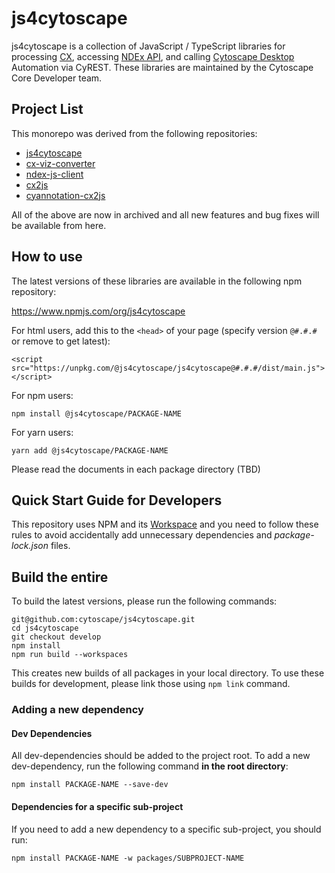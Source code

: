 # js4cytoscape
js4cytoscape is a collection of JavaScript / TypeScript libraries for processing [CX](), accessing [NDEx API](), and calling [Cytoscape Desktop]() Automation via CyREST. These libraries are maintained by the Cytoscape Core Developer team.

## Project List
This monorepo was derived from the following repositories:

- [js4cytoscape](https://github.com/cytoscape/js4cytoscape/tree/main/packages/js4cytoscape)
- [cx-viz-converter](https://github.com/cytoscape/js4cytoscape/tree/main/packages/cx-viz-converter)
- [ndex-js-client](https://github.com/cytoscape/js4cytoscape/tree/main/packages/ndex-js-client)
- [cx2js](https://github.com/cytoscape/js4cytoscape/tree/main/packages/cx2js)
- [cyannotation-cx2js](https://github.com/cytoscape/js4cytoscape/tree/main/packages/cyannotation-cx2js)

All of the above are now in archived and all new features and bug fixes will be available from here.

## How to use
The latest versions of these libraries are available in the following npm repository:

https://www.npmjs.com/org/js4cytoscape

For html users, add this to the `<head>` of your page (specify version `@#.#.#` or remove to get latest):

```<script src="https://unpkg.com/@js4cytoscape/js4cytoscape@#.#.#/dist/main.js"></script>```

For npm users:

```npm install @js4cytoscape/PACKAGE-NAME```

For yarn users:

```yarn add @js4cytoscape/PACKAGE-NAME```

Please read the documents in each package directory (TBD)

## Quick Start Guide for Developers

This repository uses NPM and its [Workspace](https://docs.npmjs.com/cli/v8/using-npm/workspaces) and you need to follow these rules to avoid accidentally add unnecessary dependencies and _package-lock.json_ files.


## Build the entire 
To build the latest versions, please run the following commands:

```
git@github.com:cytoscape/js4cytoscape.git
cd js4cytoscape
git checkout develop
npm install
npm run build --workspaces
```

This creates new builds of all packages in your local directory.  To use these builds for development, please link those using ```npm link``` command.

### Adding a new dependency

#### Dev Dependencies

All dev-dependencies should be added to the project root. To add a new dev-dependency, run the following command **in the root directory**:

```npm install PACKAGE-NAME --save-dev```

#### Dependencies for a specific sub-project

If you need to add a new dependency to a specific sub-project, you should run:

```npm install PACKAGE-NAME -w packages/SUBPROJECT-NAME```

